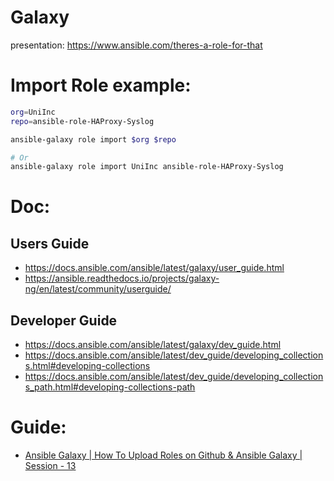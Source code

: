 # Galaxy
presentation: https://www.ansible.com/theres-a-role-for-that

# Import Role example:
```sh
org=UniInc
repo=ansible-role-HAProxy-Syslog

ansible-galaxy role import $org $repo

# Or
ansible-galaxy role import UniInc ansible-role-HAProxy-Syslog
```

# Doc:
## Users Guide
- https://docs.ansible.com/ansible/latest/galaxy/user_guide.html
- https://ansible.readthedocs.io/projects/galaxy-ng/en/latest/community/userguide/

## Developer Guide
- https://docs.ansible.com/ansible/latest/galaxy/dev_guide.html
- https://docs.ansible.com/ansible/latest/dev_guide/developing_collections.html#developing-collections
- https://docs.ansible.com/ansible/latest/dev_guide/developing_collections_path.html#developing-collections-path

# Guide:
- [Ansible Galaxy | How To Upload Roles on Github & Ansible Galaxy | Session - 13](https://youtu.be/WaPIUhcwoPU)
